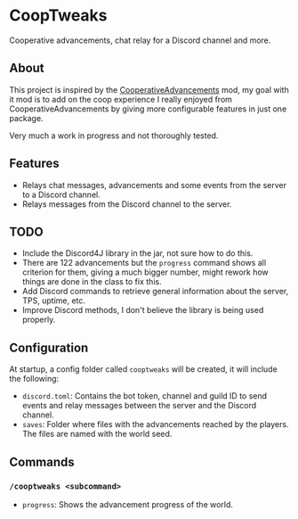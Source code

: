 # CoopTweaks

Cooperative advancements, chat relay for a Discord channel and more.

## About

This project is inspired by the [CooperativeAdvancements](https://modrinth.com/mod/cooperative-advancements) mod, my
goal with it mod is to add on the coop experience I really enjoyed from CooperativeAdvancements by giving more
configurable features in just one package.

Very much a work in progress and not thoroughly tested.

## Features

- Relays chat messages, advancements and some events from the server to a Discord channel.
- Relays messages from the Discord channel to the server.

## TODO

- Include the Discord4J library in the jar, not sure how to do this.
- There are 122 advancements but the `progress` command shows all criterion for them, giving a much bigger number, might
  rework how things are done in the class to fix this.
- Add Discord commands to retrieve general information about the server, TPS, uptime, etc.
- Improve Discord methods, I don't believe the library is being used properly.

## Configuration

At startup, a config folder called `cooptweaks` will be created, it will include the following:

- `discord.toml`: Contains the bot token, channel and guild ID to send events and relay messages between the server and
  the
  Discord channel.
- `saves`: Folder where files with the advancements reached by the players. The files are named with the world seed.

## Commands

### `/cooptweaks <subcommand>`

- `progress`: Shows the advancement progress of the world.

